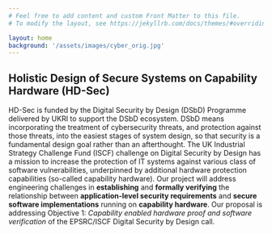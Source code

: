```yaml
---
# Feel free to add content and custom Front Matter to this file.
# To modify the layout, see https://jekyllrb.com/docs/themes/#overriding-theme-defaults

layout: home
background: '/assets/images/cyber_orig.jpg'
---
```

## Holistic Design of Secure Systems on Capability Hardware (HD-Sec) 
HD-Sec is funded  by  the  Digital  Security  by  Design  (DSbD)  Programme delivered by UKRI
to support the DSbD ecosystem. DSbD means incorporating the treatment of cybersecurity threats,
 and protection against those threats, into the easiest stages of system design, so that 
 security is a fundamental design goal rather than an afterthought. 
The UK Industrial Strategy Challenge Fund (ISCF) challenge on Digital
Security by Design has a mission to increase the protection of IT systems against various class of 
software vulnerabilities, underpinned by additional hardware protection capabilities (so-called 
capability hardware). Our project will address engineering challenges in **establishing** and **formally verifying** 
the relationship between **application-level security requirements** and **secure software implementations** 
running on **capability hardware**. Our proposal is addressing Objective 1: *Capability enabled hardware 
proof and software verification* of the EPSRC/ISCF Digital Security by Design call. 

